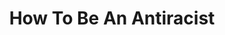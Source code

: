 ---
title: "How To Be An Antiracist"
authors:
    - "Ibram X. Kendi"
type: "book"
categories: 
    - "race"
    - "racial justice"
    - "anti-racism"
link: "https://www.ibramxkendi.com/how-to-be-an-antiracist-1"
---